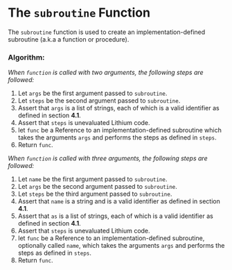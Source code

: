 # The `subroutine` Function

The `subroutine` function is used to create an implementation-defined subroutine (a.k.a a function or procedure).

### Algorithm:

*When `function` is called with two arguments, the following steps are followed:*

1. Let `args` be the first argument passed to `subroutine`.
2. Let `steps` be the second argument passed to `subroutine`.
3. Assert that `args` is a list of strings, each of which is a valid identifier as defined in section **4.1**.
4. Assert that `steps` is unevaluated Lithium code.
5. let `func` be a Reference to an implementation-defined subroutine which takes the arguments `args` and performs the steps as defined in `steps`.
6. Return `func`.

*When `function` is called with three arguments, the following steps are followed:*

1. Let `name` be the first argument passed to `subroutine`.
2. Let `args` be the second argument passed to `subroutine`.
3. Let `steps` be the third argument passed to `subroutine`.
4. Assert that `name` is a string and is a valid identifier as defined in section **4.1**.
5. Assert that `as` is a list of strings, each of which is a valid identifier as defined in section **4.1**.
6. Assert that `steps` is unevaluated Lithium code.
7. let `func` be a Reference to an implementation-defined subroutine, optionally called `name`, which takes the arguments `args` and performs the steps as defined in `steps`.
8. Return `func`.